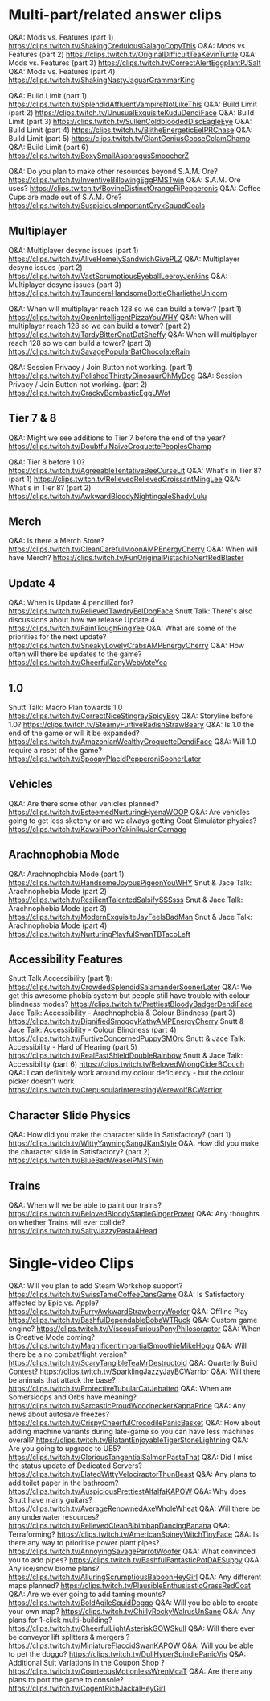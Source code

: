# Multi-part/related answer clips

Q&A: Mods vs. Features (part 1) https://clips.twitch.tv/ShakingCredulousGalagoCopyThis
Q&A: Mods vs. Features (part 2) https://clips.twitch.tv/OriginalDifficultTeaKevinTurtle
Q&A: Mods vs. Features (part 3) https://clips.twitch.tv/CorrectAlertEggplantPJSalt
Q&A: Mods vs. Features (part 4) https://clips.twitch.tv/ShakingNastyJaguarGrammarKing

Q&A: Build Limit (part 1) https://clips.twitch.tv/SplendidAffluentVampireNotLikeThis
Q&A: Build Limit (part 2) https://clips.twitch.tv/UnusualExquisiteKuduDendiFace
Q&A: Build Limit (part 3) https://clips.twitch.tv/SullenColdbloodedDiscEagleEye
Q&A: Build Limit (part 4) https://clips.twitch.tv/BlitheEnergeticEelPRChase
Q&A: Build Limit (part 5) https://clips.twitch.tv/GiantGeniusGooseCclamChamp
Q&A: Build Limit (part 6) https://clips.twitch.tv/BoxySmallAsparagusSmoocherZ

Q&A: Do you plan to make other resources beyond S.A.M. Ore? https://clips.twitch.tv/InventiveBillowingEggPMSTwin
Q&A: S.A.M. Ore uses? https://clips.twitch.tv/BovineDistinctOrangeRiPepperonis
Q&A: Coffee Cups are made out of S.A.M. Ore? https://clips.twitch.tv/SuspiciousImportantOryxSquadGoals

## Multiplayer

Q&A: Multiplayer desync issues (part 1) https://clips.twitch.tv/AliveHomelySandwichGivePLZ
Q&A: Multiplayer desync issues (part 2) https://clips.twitch.tv/VastScrumptiousEyeballLeeroyJenkins
Q&A: Multiplayer desync issues (part 3) https://clips.twitch.tv/TsundereHandsomeBottleCharlietheUnicorn

Q&A: When will multiplayer reach 128 so we can build a tower? (part 1) https://clips.twitch.tv/OpenIntelligentPizzaYouWHY
Q&A: When will multiplayer reach 128 so we can build a tower? (part 2) https://clips.twitch.tv/TardyBitterGnatDatSheffy
Q&A: When will multiplayer reach 128 so we can build a tower? (part 3) https://clips.twitch.tv/SavagePopularBatChocolateRain

Q&A: Session Privacy / Join Button not working. (part 1) https://clips.twitch.tv/PolishedThirstyDinosaurOhMyDog
Q&A: Session Privacy / Join Button not working. (part 2) https://clips.twitch.tv/CrackyBombasticEggUWot

## Tier 7 & 8

Q&A: Might we see additions to Tier 7 before the end of the year? https://clips.twitch.tv/DoubtfulNaiveCroquettePeoplesChamp

Q&A: Tier 8 before 1.0? https://clips.twitch.tv/AgreeableTentativeBeeCurseLit
Q&A: What's in Tier 8? (part 1) https://clips.twitch.tv/RelievedRelievedCroissantMingLee
Q&A: What's in Tier 8? (part 2) https://clips.twitch.tv/AwkwardBloodyNightingaleShadyLulu

## Merch

Q&A: Is there a Merch Store? https://clips.twitch.tv/CleanCarefulMoonAMPEnergyCherry
Q&A: When will have Merch? https://clips.twitch.tv/FunOriginalPistachioNerfRedBlaster

## Update 4

Q&A: When is Update 4 pencilled for? https://clips.twitch.tv/RelievedTawdryEelDogFace
Snutt Talk: There's also discussions about how we release Update 4 https://clips.twitch.tv/FaintToughRingYee
Q&A: What are some of the priorities for the next update? https://clips.twitch.tv/SneakyLovelyCrabsAMPEnergyCherry
Q&A: How often will there be updates to the game? https://clips.twitch.tv/CheerfulZanyWebVoteYea

## 1.0

Snutt Talk: Macro Plan towards 1.0 https://clips.twitch.tv/CorrectNiceStingraySpicyBoy
Q&A: Storyline before 1.0? https://clips.twitch.tv/SteamyFurtiveRadishStrawBeary
Q&A: Is 1.0 the end of the game or will it be expanded? https://clips.twitch.tv/AmazonianWealthyCroquetteDendiFace
Q&A: Will 1.0 require a reset of the game? https://clips.twitch.tv/SpoopyPlacidPepperoniSoonerLater

## Vehicles

Q&A: Are there some other vehicles planned? https://clips.twitch.tv/EsteemedNurturingHyenaWOOP
Q&A: Are vehicles going to get less sketchy or are we always getting Goat Simulator physics? https://clips.twitch.tv/KawaiiPoorYakinikuJonCarnage

## Arachnophobia Mode
Q&A: Arachnophobia Mode (part 1) https://clips.twitch.tv/HandsomeJoyousPigeonYouWHY
Snut & Jace Talk: Arachnophobia Mode (part 2) https://clips.twitch.tv/ResilientTalentedSalsifySSSsss
Snut & Jace Talk: Arachnophobia Mode (part 3) https://clips.twitch.tv/ModernExquisiteJayFeelsBadMan
Snut & Jace Talk: Arachnophobia Mode (part 4) https://clips.twitch.tv/NurturingPlayfulSwanTBTacoLeft

## Accessibility Features
Snutt Talk Accessibility (part 1): https://clips.twitch.tv/CrowdedSplendidSalamanderSoonerLater
Q&A: We get this awesome phobia system but people still have trouble with colour blindness modes? https://clips.twitch.tv/PrettiestBloodyBadgerDendiFace
Jace Talk: Accessibility - Arachnophobia & Colour Blindness (part 3) https://clips.twitch.tv/DignifiedSmoggyKathyAMPEnergyCherry
Snutt & Jace Talk: Accessibility - Colour Blindness (part 4) https://clips.twitch.tv/FurtiveConcernedPuppySMOrc
Snutt & Jace Talk: Accessibility - Hard of Hearing (part 5) https://clips.twitch.tv/RealFastShieldDoubleRainbow
Snutt & Jace Talk: Accessibility (part 6) https://clips.twitch.tv/BelovedWrongCiderBCouch
Q&A: I can definitely work around my colour deficiency - but the colour picker doesn't work https://clips.twitch.tv/CrepuscularInterestingWerewolfBCWarrior

## Character Slide Physics
Q&A: How did you make the character slide in Satisfactory? (part 1) https://clips.twitch.tv/WittyYawningSangJKanStyle
Q&A: How did you make the character slide in Satisfactory? (part 2) https://clips.twitch.tv/BlueBadWeaselPMSTwin

## Trains
Q&A: When will we be able to paint our trains? https://clips.twitch.tv/BelovedBloodyStapleGingerPower
Q&A: Any thoughts on whether Trains will ever collide? https://clips.twitch.tv/SaltyJazzyPasta4Head

# Single-video Clips

Q&A: Will you plan to add Steam Workshop support? https://clips.twitch.tv/SwissTameCoffeeDansGame
Q&A: Is Satisfactory affected by Epic vs. Apple? https://clips.twitch.tv/FurryAwkwardStrawberryWoofer
Q&A: Offline Play https://clips.twitch.tv/BashfulDependableBobaWTRuck
Q&A: Custom game engine? https://clips.twitch.tv/ViscousFuriousPonyPhilosoraptor
Q&A: When is Creative Mode coming? https://clips.twitch.tv/MagnificentImpartialSmoothieMikeHogu
Q&A: Will there be a no combat/fight version? https://clips.twitch.tv/ScaryTangibleTeaMrDestructoid
Q&A: Quarterly Build Contest? https://clips.twitch.tv/SparklingJazzyJayBCWarrior
Q&A: Will there be animals that attack the base? https://clips.twitch.tv/ProtectiveTubularCatJebaited
Q&A: When are Somersloops and Orbs have meaning? https://clips.twitch.tv/SarcasticProudWoodpeckerKappaPride
Q&A: Any news about autosave freezes? https://clips.twitch.tv/CrispyCheerfulCrocodilePanicBasket
Q&A: How about adding machine variants during late-game so you can have less machines overall? https://clips.twitch.tv/BlatantEnjoyableTigerStoneLightning
Q&A: Are you going to upgrade to UE5? https://clips.twitch.tv/GloriousTangentialSalmonPastaThat
Q&A: Did I miss the status update of Dedicated Servers? https://clips.twitch.tv/ElatedWittyVelociraptorThunBeast
Q&A: Any plans to add toilet paper in the bathroom? https://clips.twitch.tv/AuspiciousPrettiestAlfalfaKAPOW
Q&A: Why does Snutt have many guitars? https://clips.twitch.tv/AverageRenownedAxeWholeWheat
Q&A: Will there be any underwater resources? https://clips.twitch.tv/RelievedCleanBibimbapDancingBanana
Q&A: Terraforming? https://clips.twitch.tv/AmericanSpineyWitchTinyFace
Q&A: Is there any way to prioritise power plant pipes? https://clips.twitch.tv/AnnoyingSavageParrotWoofer
Q&A: What convinced you to add pipes? https://clips.twitch.tv/BashfulFantasticPotDAESuppy
Q&A: Any ice/snow biome plans? https://clips.twitch.tv/AlluringScrumptiousBaboonHeyGirl
Q&A: Any different maps planned? https://clips.twitch.tv/PlausibleEnthusiasticGrassRedCoat
Q&A: Are we ever going to add taming mounts? https://clips.twitch.tv/BoldAgileSquidDoggo
Q&A: Will you be able to create your own map? https://clips.twitch.tv/ChillyRockyWalrusUnSane
Q&A: Any plans for 1-click multi-building? https://clips.twitch.tv/CheerfulLightAsteriskGOWSkull
Q&A: Will there ever be conveyor lift splitters & mergers ? https://clips.twitch.tv/MiniatureFlaccidSwanKAPOW
Q&A: Will you be able to pet the doggo? https://clips.twitch.tv/DullHyperSpindlePanicVis
Q&A: Additional Suit Variations in the Coupon Shop ? https://clips.twitch.tv/CourteousMotionlessWrenMcaT
Q&A: Are there any plans to port the game to console? https://clips.twitch.tv/CogentRichJackalHeyGirl

